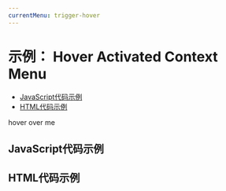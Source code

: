 ```yaml
---
currentMenu: trigger-hover  
---
```


# 示例： Hover Activated Context Menu


<!-- START doctoc generated TOC please keep comment here to allow auto update -->
<!-- DON'T EDIT THIS SECTION, INSTEAD RE-RUN doctoc TO UPDATE -->


- [JavaScript代码示例](#example-code)
- [HTML代码示例](#example-html)

<!-- END doctoc generated TOC please keep comment here to allow auto update -->

<span class="context-menu-one btn btn-neutral">hover over me</span>

## JavaScript代码示例

<script type="text/javascript" class="showcase">
$(function(){
    $.contextMenu({
        selector: '.context-menu-one', 
        trigger: 'hover',
        delay: 500,
        callback: function(key, options) {
            var m = "clicked: " + key;
            window.console && console.log(m) || alert(m); 
        },
        items: {
            "edit": {name: "编辑", icon: "edit"},
            "cut": {name: "剪切", icon: "cut"},
            "copy": {name: "复制", icon: "copy"},
            "paste": {name: "粘贴", icon: "paste"},
            "delete": {name: "删除", icon: "delete"},
            "sep1": "---------",
            "quit": {name: "退出", icon: function($element, key, item){ return 'context-menu-icon context-menu-icon-quit'; }}
        }
    });
});
</script>

## HTML代码示例
<div style="display:none;" class="showcase" data-showcase-import=".context-menu-one"></div>
